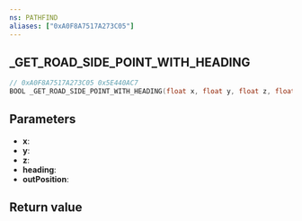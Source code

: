 ```yaml
---
ns: PATHFIND
aliases: ["0xA0F8A7517A273C05"]
---
```

## _GET_ROAD_SIDE_POINT_WITH_HEADING

```c
// 0xA0F8A7517A273C05 0x5E440AC7
BOOL _GET_ROAD_SIDE_POINT_WITH_HEADING(float x, float y, float z, float heading, Vector3* outPosition);
```

## Parameters
* **x**: 
* **y**: 
* **z**: 
* **heading**: 
* **outPosition**: 

## Return value
